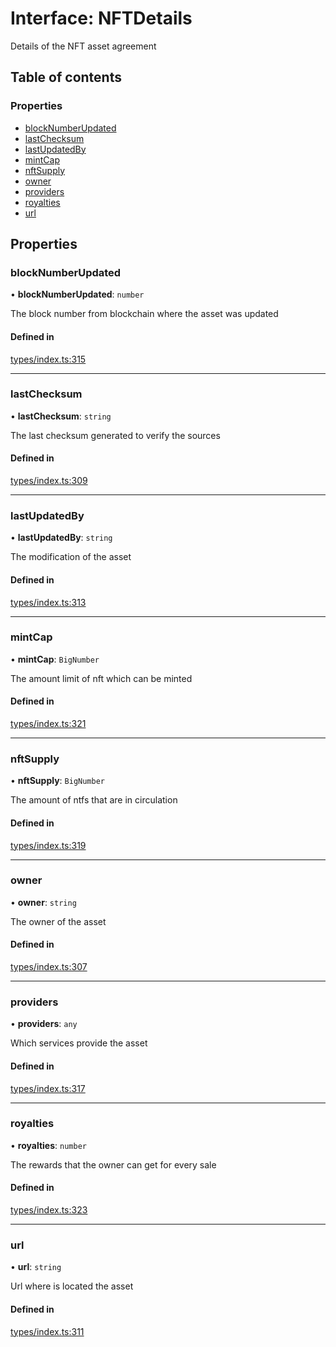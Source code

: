 # Interface: NFTDetails

Details of the NFT asset agreement

## Table of contents

### Properties

- [blockNumberUpdated](NFTDetails.md#blocknumberupdated)
- [lastChecksum](NFTDetails.md#lastchecksum)
- [lastUpdatedBy](NFTDetails.md#lastupdatedby)
- [mintCap](NFTDetails.md#mintcap)
- [nftSupply](NFTDetails.md#nftsupply)
- [owner](NFTDetails.md#owner)
- [providers](NFTDetails.md#providers)
- [royalties](NFTDetails.md#royalties)
- [url](NFTDetails.md#url)

## Properties

### blockNumberUpdated

• **blockNumberUpdated**: `number`

The block number from blockchain where the asset was updated

#### Defined in

[types/index.ts:315](https://github.com/nevermined-io/react-components/blob/9a583d0/catalog/src/types/index.ts#L315)

___

### lastChecksum

• **lastChecksum**: `string`

The last checksum generated to verify the sources

#### Defined in

[types/index.ts:309](https://github.com/nevermined-io/react-components/blob/9a583d0/catalog/src/types/index.ts#L309)

___

### lastUpdatedBy

• **lastUpdatedBy**: `string`

The modification of the asset

#### Defined in

[types/index.ts:313](https://github.com/nevermined-io/react-components/blob/9a583d0/catalog/src/types/index.ts#L313)

___

### mintCap

• **mintCap**: `BigNumber`

The amount limit of nft which can be minted

#### Defined in

[types/index.ts:321](https://github.com/nevermined-io/react-components/blob/9a583d0/catalog/src/types/index.ts#L321)

___

### nftSupply

• **nftSupply**: `BigNumber`

The amount of ntfs that are in circulation

#### Defined in

[types/index.ts:319](https://github.com/nevermined-io/react-components/blob/9a583d0/catalog/src/types/index.ts#L319)

___

### owner

• **owner**: `string`

The owner of the asset

#### Defined in

[types/index.ts:307](https://github.com/nevermined-io/react-components/blob/9a583d0/catalog/src/types/index.ts#L307)

___

### providers

• **providers**: `any`

Which services provide the asset

#### Defined in

[types/index.ts:317](https://github.com/nevermined-io/react-components/blob/9a583d0/catalog/src/types/index.ts#L317)

___

### royalties

• **royalties**: `number`

The rewards that the owner can get for every sale

#### Defined in

[types/index.ts:323](https://github.com/nevermined-io/react-components/blob/9a583d0/catalog/src/types/index.ts#L323)

___

### url

• **url**: `string`

Url where is located the asset

#### Defined in

[types/index.ts:311](https://github.com/nevermined-io/react-components/blob/9a583d0/catalog/src/types/index.ts#L311)
